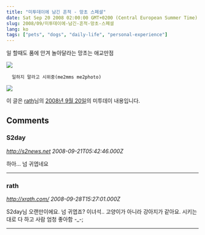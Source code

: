 ```yaml
---
title: "미투데이에 남긴 흔적 - 망초 스페셜"
date: Sat Sep 20 2008 02:00:00 GMT+0200 (Central European Summer Time)
slug: 2008/09/미투데이에-남긴-흔적-망초-스페셜
lang: ko
tags: ["pets", "dogs", "daily-life", "personal-experience"]
---
```


일 할때도 품에 안겨 놀아달라는 망초는 애교만점

![](http://farm4.static.flickr.com/3015/2872355403_fe044b816b.jpg)

      일하지 말라고 시위중(me2mms me2photo)

![](http://farm4.static.flickr.com/3039/2872413359_e55ba4f09e.jpg)


이 글은 [rath](http://me2day.net/rath)님의 [2008년 9월 20일](http://me2day.net/rath/2008/09/20#17:14:51)의 미투데이 내용입니다.&#13;
   &#13;

## Comments

### S2day
*http://s2news.net*
*2008-09-21T05:42:46.000Z*

하아... 넘 귀엽네요

---

### rath
*http://xrath.com/*
*2008-09-28T15:27:01.000Z*

S2day님 오랜만이에요. 넘 귀엽죠? 이녀석.. 고양이가 아니라 강아지가 같아요. 시키는대로 다 하고 사람 엄청 좋아함 -_-;

---

